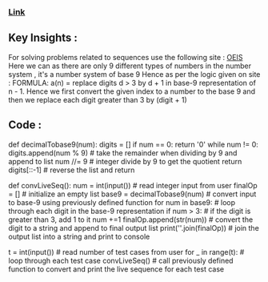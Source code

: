 ### [Link](https://codeforces.com/problemset/problem/1811/E)

## Key Insights : 
For solving problems related to sequences use the following site : [OEIS](https://oeis.org/)
Here we can as there are only 9 different types of numbers in the number system , it's a number system of base 9
Hence as per the logic given on site : 
FORMULA:
a(n) = replace digits d > 3 by d + 1 in base-9 representation of n - 1.
Hence we first convert the given index to a number to the base 9
and then we replace each digit greater than 3 by (digit + 1)

## Code :
def decimalTobase9(num):
    digits = []
    if num == 0:
        return '0'
    while num != 0:
        digits.append(num % 9)  # take the remainder when dividing by 9 and append to list
        num //= 9  # integer divide by 9 to get the quotient
    return digits[::-1]  # reverse the list and return

def convLiveSeq():
    num = int(input())  # read integer input from user
    finalOp = []  # initialize an empty list
    base9 = decimalTobase9(num)  # convert input to base-9 using previously defined function
    for num in base9:  # loop through each digit in the base-9 representation
        if num > 3:  # if the digit is greater than 3, add 1 to it
            num +=1
        finalOp.append(str(num))  # convert the digit to a string and append to final output list
    print(''.join(finalOp))  # join the output list into a string and print to console

t = int(input())  # read number of test cases from user
for _ in range(t):  # loop through each test case
    convLiveSeq()  # call previously defined function to convert and print the live sequence for each test case
